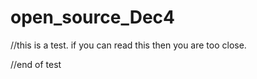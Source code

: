 open_source_Dec4
================
//this is a test. if you can read this then you are too close.



//end of test

